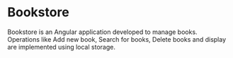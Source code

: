 # Bookstore
Bookstore is an Angular application developed to manage books. Operations like Add new book, Search for books, Delete books and display are implemented using local storage.
